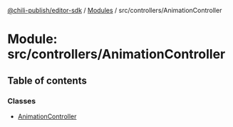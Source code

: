 [@chili-publish/editor-sdk](../README.md) / [Modules](../modules.md) / src/controllers/AnimationController

# Module: src/controllers/AnimationController

## Table of contents

### Classes

- [AnimationController](../classes/controllers_AnimationController.AnimationController.md)
